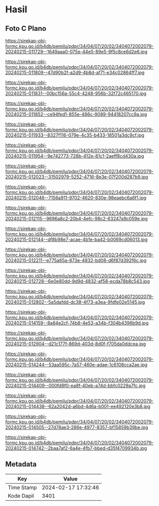 # Hasil

## Foto C Plano

https://sirekap-obj-formc.kpu.go.id/b4db/pemilu/pdpr/34/04/07/20/02/3404072002079-20240215-011729--1649aaa0-075e-44e5-89e5-9f5c8ce6d2e6.jpg

https://sirekap-obj-formc.kpu.go.id/b4db/pemilu/pdpr/34/04/07/20/02/3404072002079-20240215-011809--47d90b2f-a2d9-4b8d-af71-e34c02864ff7.jpg

https://sirekap-obj-formc.kpu.go.id/b4db/pemilu/pdpr/34/04/07/20/02/3404072002079-20240215-011831--00bc156a-55c4-4248-956b-32f72c465170.jpg

https://sirekap-obj-formc.kpu.go.id/b4db/pemilu/pdpr/34/04/07/20/02/3404072002079-20240215-011852--ce94fed1-855e-486c-9089-94418207cc9a.jpg

https://sirekap-obj-formc.kpu.go.id/b4db/pemilu/pdpr/34/04/07/20/02/3404072002079-20240215-011933--8327f116-079e-4c35-b433-18501a3dc9cf.jpg

https://sirekap-obj-formc.kpu.go.id/b4db/pemilu/pdpr/34/04/07/20/02/3404072002079-20240215-011954--9e742773-728b-412e-81c1-2aeff8cd430a.jpg

https://sirekap-obj-formc.kpu.go.id/b4db/pemilu/pdpr/34/04/07/20/02/3404072002079-20240215-012023--31502979-5252-4716-8e3e-07f200d287b9.jpg

https://sirekap-obj-formc.kpu.go.id/b4db/pemilu/pdpr/34/04/07/20/02/3404072002079-20240215-012046--7156a911-9702-4620-830e-98eaebc6a6f1.jpg

https://sirekap-obj-formc.kpu.go.id/b4db/pemilu/pdpr/34/04/07/20/02/3404072002079-20240215-012115--9696a8c2-20b4-4efc-98c2-63247a9c059e.jpg

https://sirekap-obj-formc.kpu.go.id/b4db/pemilu/pdpr/34/04/07/20/02/3404072002079-20240215-012144--df8b98e7-acae-4b1e-ba42-b0069cd06013.jpg

https://sirekap-obj-formc.kpu.go.id/b4db/pemilu/pdpr/34/04/07/20/02/3404072002079-20240215-012211--e775a65a-873e-4832-bd08-d6f87d392f6c.jpg

https://sirekap-obj-formc.kpu.go.id/b4db/pemilu/pdpr/34/04/07/20/02/3404072002079-20240215-012728--6e0e80dd-9d9d-4832-af58-ecda78b8c543.jpg

https://sirekap-obj-formc.kpu.go.id/b4db/pemilu/pdpr/34/04/07/20/02/3404072002079-20240215-012802--5a5dafdd-dc38-4f73-a3ea-9fdfe02e5145.jpg

https://sirekap-obj-formc.kpu.go.id/b4db/pemilu/pdpr/34/04/07/20/02/3404072002079-20240215-014159--8a84e2cf-74b8-4e53-a34b-f304b4396b9d.jpg

https://sirekap-obj-formc.kpu.go.id/b4db/pemilu/pdpr/34/04/07/20/02/3404072002079-20240215-012904--d21c177f-869d-403d-8d0f-f705da0ddcea.jpg

https://sirekap-obj-formc.kpu.go.id/b4db/pemilu/pdpr/34/04/07/20/02/3404072002079-20240215-014244--53aa595c-7a57-460e-adae-1c6108cca2ae.jpg

https://sirekap-obj-formc.kpu.go.id/b4db/pemilu/pdpr/34/04/07/20/02/3404072002079-20240215-014409--000fd8f0-ea8f-40eb-a74d-bbfc0229a7fc.jpg

https://sirekap-obj-formc.kpu.go.id/b4db/pemilu/pdpr/34/04/07/20/02/3404072002079-20240215-014438--62a2042d-a6bd-4d6a-b001-ee492120e3b8.jpg

https://sirekap-obj-formc.kpu.go.id/b4db/pemilu/pdpr/34/04/07/20/02/3404072002079-20240215-014505--27d78ae3-286e-4977-8357-bf15859b39be.jpg

https://sirekap-obj-formc.kpu.go.id/b4db/pemilu/pdpr/34/04/07/20/02/3404072002079-20240215-014742--2baa7af2-6a4e-4fb7-bbed-d35f4709934b.jpg


## Metadata

| Key        | Value               |
| ---------- | ------------------- |
| Time Stamp | 2024-02-17 17:32:46 |
| Kode Dapil | 3401                |



